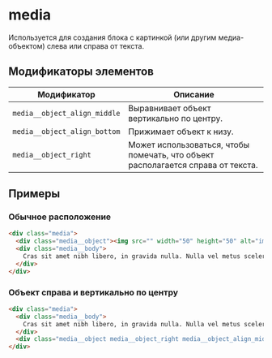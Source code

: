 # media

Используется для создания блока с картинкой (или другим медиа-объектом) слева или справа от текста.

## Модификаторы элементов

| Модификатор | Описание |
|-------------|----------|
| `media__object_align_middle` | Выравнивает объект вертикально по центру. |
| `media__object_align_bottom` | Прижимает объект к низу. |
| `media__object_right` | Может использоваться, чтобы помечать, что объект располагается справа от текста. |


## Примеры

### Обычное расположение
```html
<div class="media">
  <div class="media__object"><img src="" width="50" height="50" alt="image"></div>
  <div class="media__body">
    Cras sit amet nibh libero, in gravida nulla. Nulla vel metus scelerisque ante sollicitudin commodo. Cras purus odio, vestibulum in vulputate at, tempus viverra turpis. Fusce condimentum nunc ac nisi vulputate fringilla. Donec lacinia congue felis in faucibus.
  </div>
</div>
```

### Объект справа и вертикально по центру
```html
<div class="media">
  <div class="media__body">
    Cras sit amet nibh libero, in gravida nulla. Nulla vel metus scelerisque ante sollicitudin commodo. Cras purus odio, vestibulum in vulputate at, tempus viverra turpis. Fusce condimentum nunc ac nisi vulputate fringilla. Donec lacinia congue felis in faucibus.
  </div>
  <div class="media__object media__object_right media__object_align_middle"><img src="" width="50" height="50" alt="image"></div>
</div>
```
